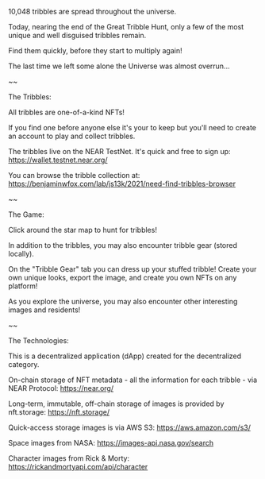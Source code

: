 10,048 tribbles are spread throughout the universe.

Today, nearing the end of the Great Tribble Hunt, only a few of the most unique and well disguised tribbles remain.

Find them quickly, before they start to multiply again!

The last time we left some alone the Universe was almost overrun...

~~

The Tribbles:

All tribbles are one-of-a-kind NFTs!

If you find one before anyone else it's your to keep but you'll need to create an account to play and collect tribbles.

The tribbles live on the NEAR TestNet. It's quick and free to sign up: https://wallet.testnet.near.org/

You can browse the tribble collection at: https://benjaminwfox.com/lab/js13k/2021/need-find-tribbles-browser

~~

The Game:

Click around the star map to hunt for tribbles!

In addition to the tribbles, you may also encounter tribble gear (stored locally).

On the "Tribble Gear" tab you can dress up your stuffed tribble! Create your own unique looks, export the image, and create you own NFTs on any platform!

As you explore the universe, you may also encounter other interesting images and residents!

~~

The Technologies:

This is a decentralized application (dApp) created for the decentralized category.

On-chain storage of NFT metadata - all the information for each tribble - via NEAR Protocol: https://near.org/

Long-term, immutable, off-chain storage of images is provided by nft.storage: https://nft.storage/

Quick-access storage images is via AWS S3: https://aws.amazon.com/s3/

Space images from NASA: https://images-api.nasa.gov/search

Character images from Rick & Morty: https://rickandmortyapi.com/api/character